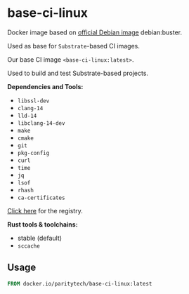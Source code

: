 # base-ci-linux

Docker image based on [official Debian image](https://hub.docker.com/_/debian) debian:buster.

Used as base for `Substrate`-based CI images.

Our base CI image `<base-ci-linux:latest>`.

Used to build and test Substrate-based projects.

**Dependencies and Tools:**

- `libssl-dev`
- `clang-14`
- `lld-14`
- `libclang-14-dev`
- `make`
- `cmake`
- `git`
- `pkg-config`
- `curl`
- `time`
- `jq`
- `lsof`
- `rhash`
- `ca-certificates`

[Click here](https://hub.docker.com/repository/docker/paritytech/base-ci-linux) for the registry.

**Rust tools & toolchains:**

- stable (default)
- `sccache`

## Usage

```Dockerfile
FROM docker.io/paritytech/base-ci-linux:latest
```
